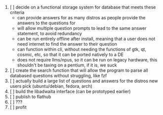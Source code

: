 1. [ ] decide on a functional storage system for database that meets these criteria
    - can provide answers for as many distros as people provide the answers to the questions for
    - will allow multiple question prompts to lead to the same answer statement, to avoid redundancy
    - can be run entirely offline after install, meaning that a user does not need internet to find the answer to their question
    - can function within cli, without needing the functions of gtk, qt, cosmic, etc, so that it can be ported natively to a DE
    - does not require llms/npus, so it can be run on legacy hardware, this shouldn't be taxing on a pentium, if it is, we suck
2. [ ] create the search function that will allow the program to parse all databased questions without struggling, like fzf
3. [ ] actually build a large list of questions and answers for the distros new users pick (ubuntu/debian, fedora, arch)
4. [ ] build the libadwaita interface (can be prototyped earlier)
5. [ ] publish to flathub
6. [ ] ???
7. [ ] profit